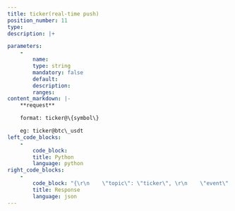 ```yaml
---
title: ticker(real-time push)
position_number: 11
type:
description: |+

parameters:
    -
        name:
        type: string
        mandatory: false
        default:
        description:
        ranges:
content_markdown: |-
    **request**

    format: ticker@\{symbol\}

    eg: ticker@btc\_usdt
left_code_blocks:
    -
        code_block:
        title: Python
        language: python
right_code_blocks:
    -
        code_block: "{\r\n    \"topic\": \"ticker\", \r\n    \"event\": \"ticker@btc_usdt\", \r\n    \"data\": {\r\n        \"s\": \"btc_usdt\",      // symbol\r\n        \"t\": 1657586700119,   // time(Last transaction time)\r\n        \"cv\": \"-200\",         // priceChangeValue(24 hour price change)\r\n        \"cr\": \"-0.02\",        // priceChangeRate 24-hour price change (percentage)\r\n        \"o\": \"30000\",         // open price\r\n        \"c\": \"39000\",         // close price\r\n        \"h\": \"38000\",         // highest price\r\n        \"l\": \"40000\",         // lowest price\r\n        \"q\": \"4\",             // quantity\r\n        \"v\": \"150000\",         // volume\r\n   }\r\n}"
        title: Response
        language: json
---
```

